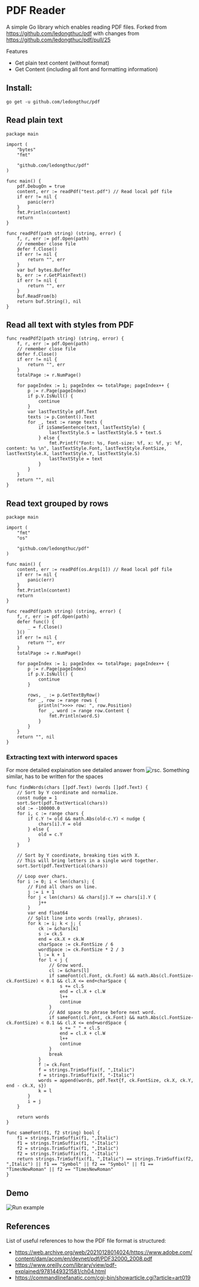 # PDF Reader


A simple Go library which enables reading PDF files. Forked from https://github.com/ledongthuc/pdf with changes from https://github.com/ledongthuc/pdf/pull/25

Features
  - Get plain text content (without format)
  - Get Content (including all font and formatting information)

## Install:

`go get -u github.com/ledongthuc/pdf`


## Read plain text

```golang
package main

import (
	"bytes"
	"fmt"

	"github.com/ledongthuc/pdf"
)

func main() {
	pdf.DebugOn = true
	content, err := readPdf("test.pdf") // Read local pdf file
	if err != nil {
		panic(err)
	}
	fmt.Println(content)
	return
}

func readPdf(path string) (string, error) {
	f, r, err := pdf.Open(path)
	// remember close file
    defer f.Close()
	if err != nil {
		return "", err
	}
	var buf bytes.Buffer
    b, err := r.GetPlainText()
    if err != nil {
        return "", err
    }
    buf.ReadFrom(b)
	return buf.String(), nil
}
```

## Read all text with styles from PDF

```golang
func readPdf2(path string) (string, error) {
	f, r, err := pdf.Open(path)
	// remember close file
	defer f.Close()
	if err != nil {
		return "", err
	}
	totalPage := r.NumPage()

	for pageIndex := 1; pageIndex <= totalPage; pageIndex++ {
		p := r.Page(pageIndex)
		if p.V.IsNull() {
			continue
		}
		var lastTextStyle pdf.Text
		texts := p.Content().Text
		for _, text := range texts {
			if isSameSentence(text, lastTextStyle) {
				lastTextStyle.S = lastTextStyle.S + text.S
			} else {
				fmt.Printf("Font: %s, Font-size: %f, x: %f, y: %f, content: %s \n", lastTextStyle.Font, lastTextStyle.FontSize, lastTextStyle.X, lastTextStyle.Y, lastTextStyle.S)
				lastTextStyle = text
			}
		}
	}
	return "", nil
}
```


## Read text grouped by rows

```golang
package main

import (
	"fmt"
	"os"

	"github.com/ledongthuc/pdf"
)

func main() {
	content, err := readPdf(os.Args[1]) // Read local pdf file
	if err != nil {
		panic(err)
	}
	fmt.Println(content)
	return
}

func readPdf(path string) (string, error) {
	f, r, err := pdf.Open(path)
	defer func() {
		_ = f.Close()
	}()
	if err != nil {
		return "", err
	}
	totalPage := r.NumPage()

	for pageIndex := 1; pageIndex <= totalPage; pageIndex++ {
		p := r.Page(pageIndex)
		if p.V.IsNull() {
			continue
		}

		rows, _ := p.GetTextByRow()
		for _, row := range rows {
		    println(">>>> row: ", row.Position)
		    for _, word := range row.Content {
		        fmt.Println(word.S)
		    }
		}
	}
	return "", nil
}
```

### Extracting text with interword spaces
For more detailed explaination see detailed answer from ![rsc](https://github.com/rsc/pdf/issues/33#issuecomment-548369172). Something similar, has to be written for the spaces

```
func findWords(chars []pdf.Text) (words []pdf.Text) {
	// Sort by Y coordinate and normalize.
	const nudge = 1
	sort.Sort(pdf.TextVertical(chars))
	old := -100000.0
	for i, c := range chars {
		if c.Y != old && math.Abs(old-c.Y) < nudge {
			chars[i].Y = old
		} else {
			old = c.Y
		}
	}

	// Sort by Y coordinate, breaking ties with X.
	// This will bring letters in a single word together.
	sort.Sort(pdf.TextVertical(chars))

	// Loop over chars.
	for i := 0; i < len(chars); {
		// Find all chars on line.
		j := i + 1
		for j < len(chars) && chars[j].Y == chars[i].Y {
			j++
		}
		var end float64
		// Split line into words (really, phrases).
		for k := i; k < j; {
			ck := &chars[k]
			s := ck.S
			end = ck.X + ck.W
			charSpace := ck.FontSize / 6
			wordSpace := ck.FontSize * 2 / 3
			l := k + 1
			for l < j {
				// Grow word.
				cl := &chars[l]
				if sameFont(cl.Font, ck.Font) && math.Abs(cl.FontSize-ck.FontSize) < 0.1 && cl.X <= end+charSpace {
					s += cl.S
					end = cl.X + cl.W
					l++
					continue
				}
				// Add space to phrase before next word.
				if sameFont(cl.Font, ck.Font) && math.Abs(cl.FontSize-ck.FontSize) < 0.1 && cl.X <= end+wordSpace {
					s += " " + cl.S
					end = cl.X + cl.W
					l++
					continue
				}
				break
			}
			f := ck.Font
			f = strings.TrimSuffix(f, ",Italic")
			f = strings.TrimSuffix(f, "-Italic")
			words = append(words, pdf.Text{f, ck.FontSize, ck.X, ck.Y, end - ck.X, s})
			k = l
		}
		i = j
	}

	return words
}

func sameFont(f1, f2 string) bool {
	f1 = strings.TrimSuffix(f1, ",Italic")
	f1 = strings.TrimSuffix(f1, "-Italic")
	f2 = strings.TrimSuffix(f1, ",Italic")
	f2 = strings.TrimSuffix(f1, "-Italic")
	return strings.TrimSuffix(f1, ",Italic") == strings.TrimSuffix(f2, ",Italic") || f1 == "Symbol" || f2 == "Symbol" || f1 == "TimesNewRoman" || f2 == "TimesNewRoman"
}
```

## Demo
![Run example](https://i.gyazo.com/01fbc539e9872593e0ff6bac7e954e6d.gif)

## References

List of useful references to how the PDF file format is structured:

* https://web.archive.org/web/20210128014024/https://www.adobe.com/content/dam/acom/en/devnet/pdf/PDF32000_2008.pdf
* https://www.oreilly.com/library/view/pdf-explained/9781449321581/ch04.html
* https://commandlinefanatic.com/cgi-bin/showarticle.cgi?article=art019
